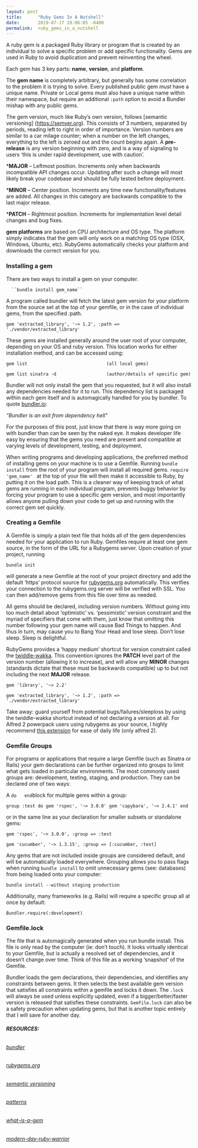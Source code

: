 ```yaml
---
layout: post
title:      "Ruby Gems In A Nutshell"
date:       2019-07-17 19:06:05 -0400
permalink:  ruby_gems_in_a_nutshell
---
```



A ruby gem is a packaged Ruby library or program that is created by an individual to solve a specific problem or add specific functionality. Gems are used in Ruby to avoid duplication and prevent reinventing the wheel.

Each gem has 3 key parts: **name**, **version**, and **platform**.

The **gem name** is completely arbitrary, but generally has some correlation to the problem it is trying to solve. Every published public gem *must* have a unique name. Private or Local gems must also have a unique name within their namespace, but require an additional ``:path`` option to avoid a Bundler mishap with any public gems.

The gem version, much like Ruby’s own version, follows [semantic versioning] (https://semver.org). This consists of 3 numbers, separated by periods, reading left to right in order of importance. Version numbers are similar to a car milage counter; when a number on the left changes, everything to the left is zeroed out and the count begins again. A **pre-release** is any version beginning with zero, and is a way of signaling to users ‘this is under rapid development, use with caution’.

***MAJOR** – Leftmost position. Increments only when backwards incompatible API changes occur. Updating after such a change will most likely break your codebase and should be fully tested before deployment.

***MINOR** – Center position. Increments any time new functionality/features are added. All changes in this category are backwards compatible to the last major release.

***PATCH** – Rightmost position. Increments for implementation level detail changes and bug fixes.

**gem platforms** are based on CPU architecture and OS type. The platform simply indicates that the gem will only work on a matching OS type (OSX, Windows, Ubuntu, etc). RubyGems automatically checks your platform and downloads the correct version for you.

### Installing a gem

There are two ways to install a gem on your computer.

      ``bundle install gem_name``
			
A program called bundler will fetch the latest gem version for your platform from the source set at the top of your gemfile, or in the case of individual gems, from the specified :path.

``gem 'extracted_library', '~> 1.2', :path => './vendor/extracted_library'``

These gems are installed generally around the user root of your computer, depending on your OS and ruby version. This location works for either installation method, and can be accessed using:

``gem list                              (all local gems)``

``gem list sinatra -d                   (author/details of specific gem)``

Bundler will not only install the gem that you requested, but it will also install any dependencies needed for it to run. This dependency list is packaged within each gem itself and is automagically handled for you by bundler. To quote [bundler.io](http://https://bundler.io):

*“Bundler is an exit from dependency hell”*

For the purposes of this post, just know that there is way more going on with bundler than can be seen by the naked eye. It makes developer life easy by ensuring that the gems you need are present and compatible at varying levels of development, testing, and deployment.

When writing programs and developing applications, the preferred method of installing gems on your machine is to use a Gemfile. Running ``bundle install`` from the root of your program will install all required gems. ``require 'gem_name' `` at the top of your file will then make it accessible to Ruby, by putting it on the load path. This is a cleaner way of keeping track of what gems are running in each individual program, prevents buggy behavior by forcing your program to use a specific gem version, and most importantly allows anyone pulling down your code to get up and running with the correct gem set quickly.

### Creating a Gemfile

A Gemfile is simply a plain text file that holds all of the gem dependencies needed for your application to run Ruby. Gemfiles require at least one gem source, in the form of the URL for a Rubygems server. Upon creation of your project, running

``bundle init``

will generate a new Gemfile at the root of your project directory and add the default ‘https’ protocol source for [rubygems.org](http://rubygems.org) automatically. This verifies your connection to the rubygems.org server will be verified with SSL. You can then add/remove gems from this file over time as needed.

All gems should be declared, including version numbers. Without going into too much detail about ‘optimistic’ vs. ‘pessimistic’ version constraint and the myriad of specifiers that come with them, just know that omitting this number following your gem name will cause Bad Things to happen. And thus in turn, may cause you to Bang Your Head and lose sleep. Don’t lose sleep. Sleep is delightful.

RubyGems provides a ‘happy medium’ shortcut for version constraint called the [twiddle-wakka](https://thoughtbot.com/blog/rubys-pessimistic-operator). This convention ignores the **PATCH** level part of the version number (allowing it to increase), and will allow any **MINOR** changes (standards dictate that these must be backwards compatible) up to but not including the next **MAJOR** release.

``gem 'library', '~> 2.2'``

``gem 'extracted_library', '~> 1.2', :path => './vendor/extracted_library'``

Take away: guard yourself from potential bugs/failures/sleeploss by using the twiddle-wakka shortcut instead of not declaring a version at all. For Alfred 2 powerpack users using rubygems as your source, I highly recommend [this extension](http://https://github.com/BlueVajra/ruby_gem_workflow) for ease of daily life (only alfred 2).

### Gemfile Groups

For programs or applications that require a large Gemfile (such as Sinatra or Rails) your gem declarations can be further organized into groups to limit what gets loaded in particular environments. The most commonly used groups are: development, testing, staging, and production. They can be declared one of two ways:

A `` do   end ``block for multiple gems within a group:

``group :test do
      gem 'rspec', '~> 3.0.0'
      gem 'capybara', '~> 2.4.1'
end``

or in the same line as your declaration for smaller subsets or standalone gems:

``gem 'rspec', '~> 3.0.0', :group => :test``

``gem 'cucumber', '~> 1.3.15', :group => [:cucumber, :test]``

Any gems that are not included inside groups are considered default, and will be automatically loaded everywhere. Grouping allows you to pass flags when running ``bundle install`` to omit unnecessary gems (see: databases) from being loaded onto your computer:

``bundle install --without staging production``

Additionally, many frameworks (e.g. Rails) will require a specific group all at once by default:

``Bundler.require(:development)``

### Gemfile.lock

The file that is automagically generated when you run bundle install. This file is only read by the computer (ie: don’t touch). It looks virtually identical to your Gemfile, but is actually a resolved set of dependencies, and it doesn’t change over time. Think of this file as a working ‘snapshot’ of the Gemfile.

Bundler loads the gem declarations, their dependencies, and identifies any constraints between gems. It then selects the best available gem version that satisfies all constraints within a gemfile and locks it down. The `` .lock `` will always be used unless explicitly updated, even if a bigger/better/faster version is released that satisfies these constraints. ``Gemfile.lock``  can also be a safety precaution when updating gems, but that is another topic entirely that I will save for another day.

###### ***RESOURCES:***
###### [bundler](https://bundler.io/v1.6/bundle_install.html)
###### [rubygems.org](https://rubygems.org)
###### [semantic versioning](https://semver.org)
###### [patterns](https://guides.rubygems.org/patterns/)
###### [what-is-a-gem](https://guides.rubygems.org/what-is-a-gem)
###### [modern-day-ruby-warrior](http://rubylearning.com/blog/2010/10/06/gem-sawyer-modern-day-ruby-warrior/)
